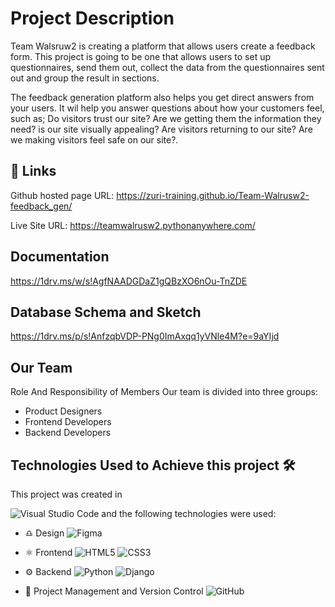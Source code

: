# Project Description

Team Walsruw2 is creating a platform that allows users create a feedback form.
This project is going to be one that allows users to set up questionnaires, send them out, collect the data from the questionnaires sent out and group the result in sections.

The feedback generation platform also helps you get direct answers from your users. It wil help you answer questions about how your customers feel, such as;
Do visitors trust our site?
Are we getting them the information they need?
is our site visually appealing?
Are visitors returning to our site?
Are we making visitors feel safe on our site?.


## 🔗 Links
Github hosted page URL:  https://zuri-training.github.io/Team-Walrusw2-feedback_gen/

Live Site URL: https://teamwalrusw2.pythonanywhere.com/

## Documentation

https://1drv.ms/w/s!AgfNAADGDaZ1gQBzXO6nOu-TnZDE

## Database Schema and Sketch

https://1drv.ms/p/s!AnfzqbVDP-PNg0ImAxqq1yVNle4M?e=9aYIjd

## Our Team
Role And Responsibility of Members Our team is divided into three groups:

- Product Designers
- Frontend Developers
- Backend Developers

## Technologies Used to Achieve this project 🛠️

This project was created in

![Visual Studio Code](https://img.shields.io/badge/Visual%20Studio%20Code-0078d7.svg?style=for-the-badge&logo=visual-studio-code&logoColor=white)
and the following technologies were used:

- ♎ Design
  ![Figma](https://img.shields.io/badge/figma-%23F24E1E.svg?style=for-the-badge&logo=figma&logoColor=white)

- ⚛️ Frontend
  ![HTML5](https://img.shields.io/badge/html5-%23E34F26.svg?style=for-the-badge&logo=html5&logoColor=white)
  ![CSS3](https://img.shields.io/badge/css3-%231572B6.svg?style=for-the-badge&logo=css3&logoColor=white)
  

- ⚙️ Backend
  ![Python](https://img.shields.io/badge/python-3670A0?style=for-the-badge&logo=python&logoColor=ffdd54)
  ![Django](https://img.shields.io/badge/django-%23092E20.svg?style=for-the-badge&logo=django&logoColor=white)

- 🎡 Project Management and Version Control
  ![GitHub](https://img.shields.io/badge/github-%23121011.svg?style=for-the-badge&logo=github&logoColor=white)
